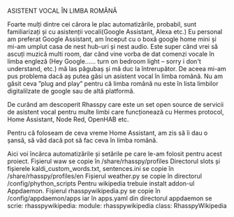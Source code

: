 ASISTENT VOCAL ÎN LIMBA ROMÂNĂ

Foarte mulți dintre cei cărora le plac automatizările, probabil, sunt familiarizați și cu asistenții vocali(Google Assistant, Alexa etc.) Eu personal am preferat Google Assistant, am început cu o boxă google home mini și mi-am umplut casa de nest hub-uri și nest audio. Este super când vrei să ascuți muzică multi room, dar când vine vorba de dat comenzi vocale în limba engleză (Hey Google…… turn on bedroom light – sorry i don't understand, etc.) mă las păgubaș și mă duc la întrerupător. De aceea mi-am pus problema dacă aș putea găsi un asistent vocal în limba română. Nu am găsit ceva ”plug and play” pentru că limba română nu este în lista limbilor digitalilzate de google sau de altă platformă.

De curând am descoperit Rhasspy care este un set open source de servicii de asistent vocal pentru multe limbi care funcționează cu Hermes protocol, Home Assistant, Node Red, OpenHAB etc.

Pentru că foloseam de ceva vreme Home Assistant, am zis să îi dau o șansă, să văd dacă pot să fac ceva în limba română.

Aici voi încărca automatizările și setările pe care le-am folosit pentru acest proiect.
Fișierul waw se copie în /share/rhasspy/profiles
Directorul slots și fișierele kaldi_custom_words.txt, sentences.ini se copie în /share/rhasspy/profiles/en
Fișierul weather.py se copie în directorul /config/phython_scripts
Pentru wikipedia trebuie instalt addon-ul Appdaemon. Fișierul rhasspywikipedia.py se copie în /config/appdaemon/apps iar în apps.yaml din directorul appdaemon se scrie:
rhasspywikipedia:
  module: rhasspywikipedia
  class: RhasspyWikipedia

